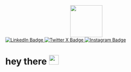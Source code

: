 <div id="header" align="center">
  <img src="[https://media.giphy.com/media/M9gbBd9nbDrOTu1Mqx/giphy.gif](https://media.giphy.com/media/v1.Y2lkPTc5MGI3NjExZ2NtZGc5N2xybDJ5MDZ2bGV2bTBtenQ2MGwweWVqbmtuMjl3MXIydSZlcD12MV9pbnRlcm5hbF9naWZfYnlfaWQmY3Q9Zw/Dh5q0sShxgp13DwrvG/giphy.gif)https://media.giphy.com/media/v1.Y2lkPTc5MGI3NjExZ2NtZGc5N2xybDJ5MDZ2bGV2bTBtenQ2MGwweWVqbmtuMjl3MXIydSZlcD12MV9pbnRlcm5hbF9naWZfYnlfaWQmY3Q9Zw/Dh5q0sShxgp13DwrvG/giphy.gif" width="100"/>
</div>

<div id="badges">
  <a href="your-linkedin-URL">
    <img src="https://img.shields.io/badge/LinkedIn-blue?style=for-the-badge&logo=linkedin&logoColor=white" alt="LinkedIn Badge"/>
  </a>
  <a href="your-X-URL">
    <img src="https://img.shields.io/badge/mgp_87-black?style=for-the-badge&logo=x&logoColor=white" alt="Twitter X Badge"/>
  </a>
  <a href="your-Instagram-URL">
    <img src="https://img.shields.io/badge/Instagram-E4405F?style=for-the-badge&logo=instagram&logoColor=white" alt="Instagram Badge"/>
  </a>
</div>

<h1>
  hey there
  <img src="https://media.giphy.com/media/hvRJCLFzcasrR4ia7z/giphy.gif" width="30px"/>
</h1>
